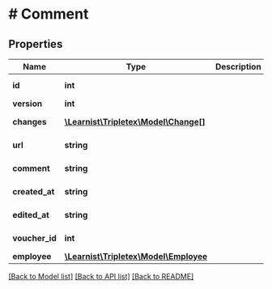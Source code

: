 # # Comment

## Properties

Name | Type | Description | Notes
------------ | ------------- | ------------- | -------------
**id** | **int** |  | [optional] [readonly]
**version** | **int** |  | [optional]
**changes** | [**\Learnist\Tripletex\Model\Change[]**](Change.md) |  | [optional] [readonly]
**url** | **string** |  | [optional] [readonly]
**comment** | **string** |  | [optional] [readonly]
**created_at** | **string** |  | [optional] [readonly]
**edited_at** | **string** |  | [optional] [readonly]
**voucher_id** | **int** |  | [optional] [readonly]
**employee** | [**\Learnist\Tripletex\Model\Employee**](Employee.md) |  |

[[Back to Model list]](../../README.md#models) [[Back to API list]](../../README.md#endpoints) [[Back to README]](../../README.md)
